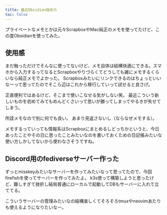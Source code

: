 ```yaml
---
title: 最近Obsidian始めた
toc: false
---
```


プライベートなメモとかは元々ScrapboxやMac純正のメモを使ってたけど、この度Obsidianを使ってみた。

## 使用感

まだ触っただけでそんなに使ってないけど、メモ自体は結構快適にできる。スマホから入力するってなるとScrapboxやりづらくてどうしても雑にメモするくらいなら純正メモでよかった。
Scrapboxみたいにリンクできるのはちょっといいなーって思ってたのでそこら辺はこれから移行していって試せると良さげ。

正直便利ではあるけど、そこまで使いこなせる気がしない笑。
最近こういう新しいものを初めてみてもめんどくさいって思いが勝ってしまってやるきが失せてしまう。

所詮メモなので別に何でも良い。
あまり見返さないし（ならなぜメモする）。

メモするっていっても情報系はScrapboxにまとめるしどっちかというと、今日あったことやその日に思ったことみたいなのを書いておくための日記帳みたいな使い方しかしてないから使わなさそうですね。

## Discord用のfediverseサーバー作った

ずっとmisskeyみたいなサーバーを作ってみたいなって思ってたので、今回firefishを使ってサーバーを作ってみたよ。
k3s使って構築しようと思ったけど、難しすぎて挫折し結局普通にローカルで起動してDBもサーバーに入れて立ててる。

こういうサーバーの管理みたいなの結構楽しくてそろそろtmuxやneovimあたりも使えるようになりたいなー。
